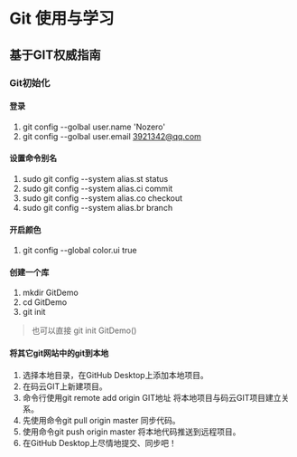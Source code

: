 # Git 使用与学习
## 基于GIT权威指南
### Git初始化

#### 登录
1. git config --golbal user.name 'Nozero'
1. git config --golbal user.email 3921342@qq.com
#### 设置命令别名
1. sudo git config --system alias.st status
1. sudo git config --system alias.ci commit
1. sudo git config --system alias.co checkout
1. sudo git config --system alias.br branch
#### 开启颜色
1. git config --global color.ui true
#### 创建一个库
1. mkdir GitDemo
1. cd GitDemo
1. git init
> 也可以直接 git init GitDemo()
#### 将其它git网站中的git到本地
1. 选择本地目录，在GitHub Desktop上添加本地项目。
1. 在码云GIT上新建项目。
1. 命令行使用git remote add origin GIT地址 将本地项目与码云GIT项目建立关系。
1. 先使用命令git pull origin master 同步代码。
1. 使用命令git push origin master 将本地代码推送到远程项目。
1. 在GitHub Desktop上尽情地提交、同步吧！






